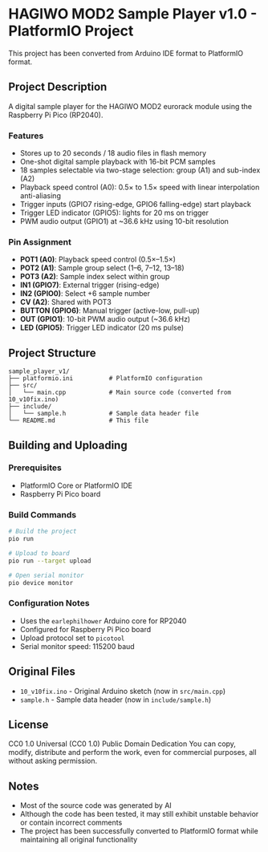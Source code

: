 # HAGIWO MOD2 Sample Player v1.0 - PlatformIO Project

This project has been converted from Arduino IDE format to PlatformIO format.

## Project Description

A digital sample player for the HAGIWO MOD2 eurorack module using the Raspberry Pi Pico (RP2040).

### Features
- Stores up to 20 seconds / 18 audio files in flash memory
- One-shot digital sample playback with 16-bit PCM samples
- 18 samples selectable via two-stage selection: group (A1) and sub-index (A2)
- Playback speed control (A0): 0.5× to 1.5× speed with linear interpolation anti-aliasing
- Trigger inputs (GPIO7 rising-edge, GPIO6 falling-edge) start playback
- Trigger LED indicator (GPIO5): lights for 20 ms on trigger
- PWM audio output (GPIO1) at ~36.6 kHz using 10-bit resolution

### Pin Assignment
- **POT1 (A0)**: Playback speed control (0.5×–1.5×)
- **POT2 (A1)**: Sample group select (1–6, 7–12, 13–18)
- **POT3 (A2)**: Sample index select within group
- **IN1 (GPIO7)**: External trigger (rising-edge)
- **IN2 (GPIO0)**: Select +6 sample number
- **CV (A2)**: Shared with POT3
- **BUTTON (GPIO6)**: Manual trigger (active-low, pull-up)
- **OUT (GPIO1)**: 10-bit PWM audio output (~36.6 kHz)
- **LED (GPIO5)**: Trigger LED indicator (20 ms pulse)

## Project Structure

```
sample_player_v1/
├── platformio.ini          # PlatformIO configuration
├── src/
│   └── main.cpp            # Main source code (converted from 10_v10fix.ino)
├── include/
│   └── sample.h            # Sample data header file
└── README.md               # This file
```

## Building and Uploading

### Prerequisites
- PlatformIO Core or PlatformIO IDE
- Raspberry Pi Pico board

### Build Commands
```bash
# Build the project
pio run

# Upload to board
pio run --target upload

# Open serial monitor
pio device monitor
```

### Configuration Notes
- Uses the `earlephilhower` Arduino core for RP2040
- Configured for Raspberry Pi Pico board
- Upload protocol set to `picotool`
- Serial monitor speed: 115200 baud

## Original Files
- `10_v10fix.ino` - Original Arduino sketch (now in `src/main.cpp`)
- `sample.h` - Sample data header (now in `include/sample.h`)

## License
CC0 1.0 Universal (CC0 1.0) Public Domain Dedication
You can copy, modify, distribute and perform the work, even for commercial purposes, all without asking permission.

## Notes
- Most of the source code was generated by AI
- Although the code has been tested, it may still exhibit unstable behavior or contain incorrect comments
- The project has been successfully converted to PlatformIO format while maintaining all original functionality
